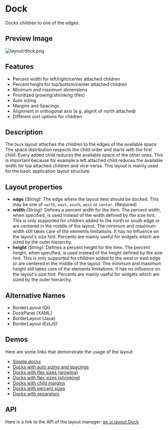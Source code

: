 Dock
====

Docks children to one of the edges.

Preview Image
-------------

![layout/dock.png](/pages/layout/dock.png)

Features
--------

-   Percent width for left/right/center attached children
-   Percent height for top/bottom/center attached children
-   Minimum and maximum dimensions
-   Prioritized growing/shrinking (flex)
-   Auto sizing
-   Margins and Spacings
-   Alignment in orthogonal axis (e.g. alignX of north attached)
-   Different sort options for children

Description
-----------

The `Dock` layout attaches the children to the edges of the available space. The space distribution respects the child order and starts with the first child. Every added child reduces the available space of the other ones. This is important because for example a left attached child reduces the available width for top attached children and vice-versa. This layout is mainly used for the basic application layout structure.

Layout properties
-----------------

-   **edge** *(String)*: The edge where the layout item should be docked. This may be one of `north`, `east`, `south`, `west` or `center`. (Required)
-   **width** *(String)*: Defines a percent width for the item. The percent width, when specified, is used instead of the width defined by the size hint. This is only supported for children added to the north or south edge or are centered in the middle of the layout. The minimum and maximum width still takes care of the elements limitations. It has no influence on the layout's size hint. Percents are mainly useful for widgets which are sized by the outer hierarchy.
-   **height** *(String)*: Defines a percent height for the item. The percent height, when specified, is used instead of the height defined by the size hint. This is only supported for children added to the west or east edge or are centered in the middle of the layout. The minimum and maximum height still takes care of the elements limitations. It has no influence on the layout's size hint. Percents are mainly useful for widgets which are sized by the outer hierarchy.

Alternative Names
-----------------

-   BorderLayout (Qt)
-   DockPanel (XAML)
-   BorderLayout (Java)
-   BorderLayout (ExtJS)

Demos
-----

Here are some links that demonstrate the usage of the layout:

-   [Simple docks](http://demo.qooxdoo.org/%{version}/demobrowser/#layout~Dock.html)
-   [Docks with auto sizing and spacings](http://demo.qooxdoo.org/%{version}/demobrowser/#layout~Dock_AutoSize.html)
-   [Docks with flex sizes (growing)](http://demo.qooxdoo.org/%{version}/demobrowser/#layout~Dock_FlexGrowing.html)
-   [Docks with flex sizes (shrinking)](http://demo.qooxdoo.org/%{version}/demobrowser/#layout~Dock_FlexShrinking.html)
-   [Docks with child margins](http://demo.qooxdoo.org/%{version}/demobrowser/#layout~Dock_Margin.html)
-   [Docks with percent sizes](http://demo.qooxdoo.org/%{version}/demobrowser/#layout~Dock_PercentSize.html)
-   [Docks with separators](http://demo.qooxdoo.org/%{version}/demobrowser/#layout~Dock_Separator.html)

API
---

Here is a link to the API of the layout manager:
[qx.ui.layout.Dock](http://demo.qooxdoo.org/%{version}/apiviewer/index.html#qx.ui.layout.Dock)
